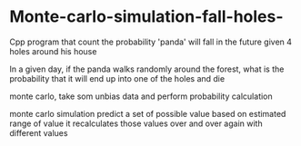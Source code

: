 # Monte-carlo-simulation-fall-holes-
Cpp program that count the probability 'panda' will fall in the future given 4 holes around his house

In a given day, if the panda walks randomly around the forest,
what is the probability that it will end up into one of the holes and die

monte carlo, take som unbias data and perform probability calculation

monte carlo simulation predict a set of possible value based on estimated range of value
it recalculates those values over and over again with different values
